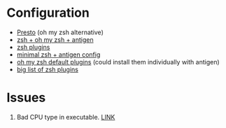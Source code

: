 # Configuration

 * [Presto](https://blog.devgenius.io/enhance-your-terminal-with-zsh-and-prezto-ab9abf9bc424) (oh my zsh alternative)
 * [zsh + oh my zsh + antigen](https://phuctm97.com/blog/zsh-antigen-ohmyzsh)
 * [zsh plugins](https://github.com/unixorn/awesome-zsh-plugins#themes)
 * [minimal zsh + antigen config](https://medium.com/@falieson/setup-zsh-w-antigen-and-a-spacey-theme-7a66808218dc)
 * [oh my zsh default plugins](https://github.com/ohmyzsh/ohmyzsh/tree/master/plugins) (could install them individually with antigen)
 * [big list of zsh plugins](https://github.com/unixorn/awesome-zsh-plugins)

# Issues

1. Bad CPU type in executable. [LINK](https://linuxpip.org/fix-bad-cpu-type-in-executable/)
